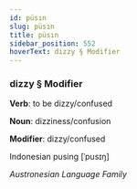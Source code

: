 ```yaml
---
id: püsın
slug: püsın
title: püsın
sidebar_position: 552
hoverText: dizzy § Modifier
---
```


### dizzy § Modifier

**Verb**: to be dizzy/confused

**Noun**: dizziness/confusion

**Modifier**: dizzy/confused

Indonesian pusing [ˈpusɪŋ]

*Austronesian Language Family*